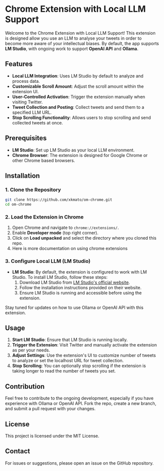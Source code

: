# Chrome Extension with Local LLM Support

Welcome to the Chrome Extension with Local LLM Support! This extension is designed allow you use an LLM to analyse your tweets in order to become more aware of your intellectual biases. By default, the app supports **LM Studio**, with ongoing work to support **OpenAI API** and **Ollama**.

## Features
- **Local LLM Integration**: Uses LM Studio by default to analyze and process data.
- **Customizable Scroll Amount**: Adjust the scroll amount within the extension UI.
- **User-Controlled Activation**: Trigger the extension manually when visiting Twitter.
- **Tweet Collection and Posting**: Collect tweets and send them to a specified LLM URL.
- **Stop Scrolling Functionality**: Allows users to stop scrolling and send collected tweets at once.

## Prerequisites
- **LM Studio**: Set up LM Studio as your local LLM environment.
- **Chrome Browser**: The extension is designed for Google Chrome or other Chrome based browsers.

## Installation

### 1. Clone the Repository
```bash
git clone https://github.com/xkmato/om-chrome.git
cd om-chrome
```


### 2. Load the Extension in Chrome
1. Open Chrome and navigate to `chrome://extensions/`.
2. Enable **Developer mode** (top right corner).
3. Click on **Load unpacked** and select the directory where you cloned this repo.
4. Here is more documentation on using chrome extensions

### 3. Configure Local LLM (LM Studio)
- **LM Studio**: By default, the extension is configured to work with LM Studio. To install LM Studio, follow these steps:
    1. Download LM Studio from [LM Studio's official website](https://lmstudio.com).
    2. Follow the installation instructions provided on their website.
    3. Ensure LM Studio is running and accessible before using the extension.


Stay tuned for updates on how to use Ollama or OpenAI API with this extension.

## Usage
1. **Start LM Studio**: Ensure that LM Studio is running locally.
2. **Trigger the Extension**: Visit Twitter and manually activate the extension as per your needs.
3. **Adjust Settings**: Use the extension's UI to customize number of tweets to analyze or set the localhost URL for tweet collection.
4. **Stop Scrolling**: You can optionally stop scrolling if the extension is taking longer to read the number of tweets you set.

## Contribution
Feel free to contribute to the ongoing development, especially if you have experience with Ollama or OpenAI API. Fork the repo, create a new branch, and submit a pull request with your changes.

## License
This project is licensed under the MIT License.

## Contact
For issues or suggestions, please open an issue on the GitHub repository.
